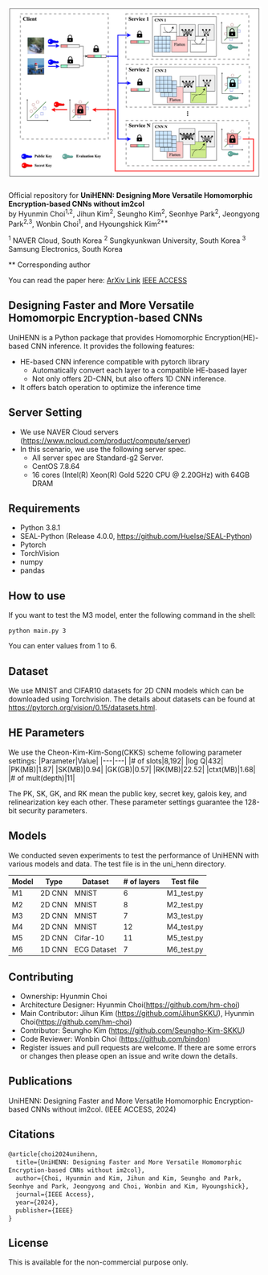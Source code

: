 # ![Overview of the UniHENN](./figure/Overview.png)

Official repository for **UniHENN: Designing More Versatile Homomorphic Encryption-based CNNs without im2col**  
by
Hyunmin Choi<sup>1,2</sup>, Jihun Kim<sup>2</sup>, Seungho Kim<sup>2</sup>, Seonhye Park<sup>2</sup>, Jeongyong Park<sup>2,3</sup>, Wonbin Choi<sup>1</sup>, and Hyoungshick Kim<sup>2**</sup>

<sup>1</sup> NAVER Cloud, South Korea
<sup>2</sup> Sungkyunkwan University, South Korea
<sup>3</sup> Samsung Electronics, South Korea

** Corresponding author

You can read the paper here: [ArXiv Link](https://arxiv.org/abs/2402.03060) [IEEE ACCESS](https://ieeexplore.ieee.org/document/10623483)

## Designing Faster and More Versatile Homomorpic Encryption-based CNNs
UniHENN is a Python package that provides Homomorphic Encryption(HE)-based CNN inference. 
It provides the following features:
- HE-based CNN inference compatible with pytorch library
  - Automatically convert each layer to a compatible HE-based layer
  - Not only offers 2D-CNN, but also offers 1D CNN inference.
- It offers batch operation to optimize the inference time

## Server Setting

-   We use NAVER Cloud servers (https://www.ncloud.com/product/compute/server)
-   In this scenario, we use the following server spec.
    -   All server spec are Standard-g2 Server.
    -   CentOS 7.8.64
    -   16 cores (Intel(R) Xeon(R) Gold 5220 CPU @ 2.20GHz) with 64GB DRAM

## Requirements

-   Python 3.8.1
-   SEAL-Python (Release 4.0.0, https://github.com/Huelse/SEAL-Python)
-   Pytorch
-   TorchVision
-   numpy
-   pandas

## How to use

If you want to test the M3 model, enter the following command in the shell:
```
python main.py 3
```
You can enter values from 1 to 6.

## Dataset

We use MNIST and CIFAR10 datasets for 2D CNN models which can be downloaded using Torchvision. The details about datasets can be found at https://pytorch.org/vision/0.15/datasets.html.

## HE Parameters
We use the Cheon-Kim-Kim-Song(CKKS) scheme following parameter settings:
|Parameter|Value|
|---|---|
|\# of slots|8,192|
|log Q|432|
|PK(MB)|1.87|
|SK(MB)|0.94|
|GK(GB)|0.57|
|RK(MB)|22.52|
|ctxt(MB)|1.68|
|\# of mult(depth)|11|

The PK, SK, GK, and RK mean the public key, secret key, galois key, and relinearization key each other.
These parameter settings guarantee the 128-bit security parameters.


## Models
We conducted seven experiments to test the performance of UniHENN with various models and data. The test file is in the uni_henn directory.

|Model|Type|Dataset|\# of layers|Test file|
|---|---|---|---|---|
|M1|2D CNN|MNIST|6|M1_test.py|
|M2|2D CNN|MNIST|8|M2_test.py|
|M3|2D CNN|MNIST|7|M3_test.py|
|M4|2D CNN|MNIST|12|M4_test.py|
|M5|2D CNN|Cifar-10|11|M5_test.py|
|M6|1D CNN|ECG Dataset|7|M6_test.py|

## Contributing
- Ownership: Hyunmin Choi
- Architecture Designer: Hyunmin Choi(https://github.com/hm-choi)
- Main Contributor: Jihun Kim (https://github.com/JihunSKKU), Hyunmin Choi(https://github.com/hm-choi)
- Contributor: Seungho Kim (https://github.com/Seungho-Kim-SKKU)
- Code Reviewer: Wonbin Choi (https://github.com/bindon)
- Register issues and pull requests are welcome. If there are some errors or changes then please open an issue and write down the details. 

## Publications
UniHENN: Designing Faster and More Versatile Homomorphic Encryption-based CNNs without im2col. (IEEE ACCESS, 2024)

## Citations
```
@article{choi2024unihenn,
  title={UniHENN: Designing Faster and More Versatile Homomorphic Encryption-based CNNs without im2col},
  author={Choi, Hyunmin and Kim, Jihun and Kim, Seungho and Park, Seonhye and Park, Jeongyong and Choi, Wonbin and Kim, Hyoungshick},
  journal={IEEE Access},
  year={2024},
  publisher={IEEE}
}
```
## License
This is available for the non-commercial purpose only. 
